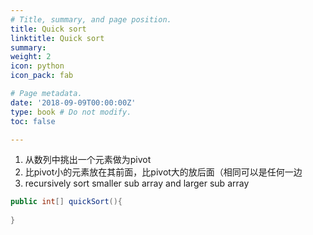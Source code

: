 ```yaml
---
# Title, summary, and page position.
title: Quick sort
linktitle: Quick sort
summary:
weight: 2
icon: python
icon_pack: fab

# Page metadata.
date: '2018-09-09T00:00:00Z'
type: book # Do not modify.
toc: false

---
```


1. 从数列中挑出一个元素做为pivot
2. 比pivot小的元素放在其前面，比pivot大的放后面（相同可以是任何一边
3. recursively sort smaller sub array and larger sub array



```java
public int[] quickSort(){
	
}
```